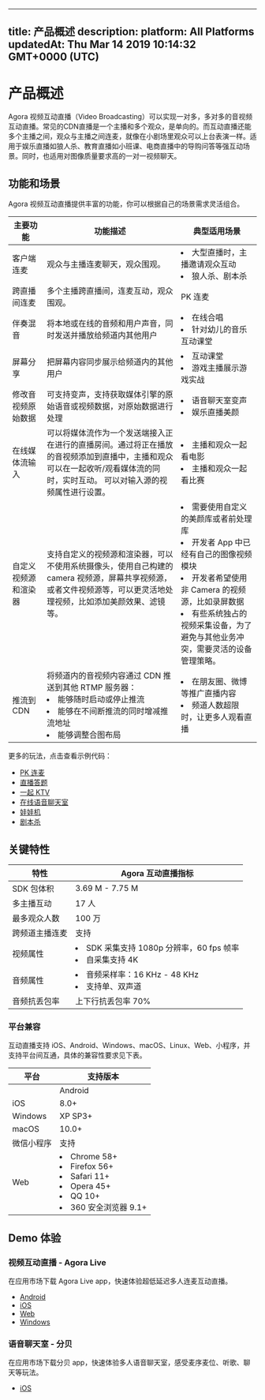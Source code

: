 
---
title: 产品概述
description: 
platform: All Platforms
updatedAt: Thu Mar 14 2019 10:14:32 GMT+0000 (UTC)
---
# 产品概述
Agora 视频互动直播（Video Broadcasting）可以实现一对多，多对多的音视频互动直播。常见的CDN直播是一个主播和多个观众，是单向的。而互动直播还能多个主播之间，观众与主播之间连麦，就像在小剧场里观众可以上台表演一样。适用于娱乐直播如狼人杀、教育直播如小班课、电商直播中的导购问答等强互动场景。同时，也适用对图像质量要求高的一对一视频聊天。



## 功能和场景

Agora 视频互动直播提供丰富的功能，你可以根据自己的场景需求灵活组合。

| 主要功能             | 功能描述                                                     | 典型适用场景                                                 |
| -------------------- | ------------------------------------------------------------ | ------------------------------------------------------------ |
| 客户端连麦           | 观众与主播连麦聊天，观众围观。                               | <li>大型直播时，主播邀请观众互动 <li>狼人杀、剧本杀          |
| 跨直播间连麦         | 多个主播跨直播间，连麦互动，观众围观。                       | PK 连麦                                                      |
| 伴奏混音             | 将本地或在线的音频和用户声音，同时发送并播放给频道内其他用户 | <li>在线合唱 <li>针对幼儿的音乐互动课堂                      |
| 屏幕分享             | 把屏幕内容同步展示给频道内的其他用户                         | <li>互动课堂<li>游戏主播展示游戏实战                         |
| 修改音视频原始数据   | 可支持变声，支持获取媒体引擎的原始语音或视频数据，对原始数据进行处理 | <li>语音聊天室变声<li>娱乐直播美颜                           |
| 在线媒体流输入       | 可以将媒体流作为一个发送端接入正在进行的直播房间。通过将正在播放的音视频添加到直播中，主播和观众可以在一起收听/观看媒体流的同时，实时互动。 可以对输入源的视频属性进行设置。 | <li>主播和观众一起看电影 <li>主播和观众一起看比赛            |
| 自定义视频源和渲染器 | 支持自定义的视频源和渲染器，可以不使用系统摄像头，使用自己构建的 camera 视频源，屏幕共享视频源，或者文件视频源等，可以更灵活地处理视频，比如添加美颜效果、滤镜等。 | <li>需要使用自定义的美颜库或者前处理库<li>开发者 App 中已经有自己的图像视频模块<li>开发者希望使用非 Camera 的视频源，比如录屏数据<li>有些系统独占的视频采集设备，为了避免与其他业务冲突，需要灵活的设备管理策略。 |
| 推流到 CDN           | 将频道内的音视频内容通过 CDN 推送到其他 RTMP 服务器： <li>能够随时启动或停止推流 <li>能够在不间断推流的同时增减推流地址 <li>能够调整合图布局 | <li>在朋友圈、微博等推广直播内容<li>频道人数超限时，让更多人观看直播 |

更多的玩法，点击查看示例代码：

- [PK 连麦](https://github.com/AgoraIO/ARD-Agora-Online-PK/blob/master/README.zh.md)
- [直播答题](https://github.com/AgoraIO/HQ)
- [一起 KTV](https://github.com/AgoraIO/Agora-Online-KTV/blob/master/README.zh.md)
- [在线语音聊天室](https://github.com/AgoraIO-Usecase/Chatroom)
- [娃娃机](https://github.com/AgoraIO/Wawaji)
- [剧本杀](https://github.com/AgoraIO-Usecase/Murder-Mystery-Game)

## 关键特性

| 特性                      | Agora 互动直播指标                                           |
| ------------------------- | ------------------------------------------------------------ |
| SDK 包体积                | 3.69 M - 7.75 M                                              |
| 多主播互动                | 17 人                                                        |
| 最多观众人数              | 100 万                                                       |
| 跨频道主播连麦            | 支持                                                         |
| 视频属性                  | <li>SDK 采集支持 1080p 分辨率，60 fps 帧率 <li>自采集支持 4K |
| 音频属性                  | <li>音频采样率：16 KHz - 48 KHz <li>支持单、双声道           |
| 音频抗丢包率              | 上下行抗丢包率 70%                                           |

### 平台兼容

互动直播支持 iOS、Android、Windows、macOS、Linux、Web、小程序，并支持平台间互通，具体的兼容性要求见下表。

| 平台       | 支持版本                                                     |
| ---------- | ------------------------------------------------------------ |
	| Android    | <p>4.1+</p><p>Android SDK 支持如下架构：</p><ul><li>ARMv7<li>ARM64<li>X86                                                         |
| iOS        | 8.0+                                                         |
| Windows    | XP SP3+                                                      |
| macOS      | 10.0+                                                        |
| 微信小程序 | 支持                                                         |
| Web        | <li>Chrome 58+ <li>Firefox 56+ <li>Safari 11+ <li>Opera 45+ <li>QQ 10+ <li>360 安全浏览器 9.1+ |

## Demo 体验

### 视频互动直播 - Agora Live

在应用市场下载 Agora Live app，快速体验超低延迟多人连麦互动直播。

- [Android](http://android.myapp.com/myapp/detail.htm?apkName=io.agora.vlive)
- [iOS](https://itunes.apple.com/cn/app/id1116886856?mt=8)
- [Web](https://webdemo.agora.io/videocall/?_ga=2.212778772.1474390666.1541382528-1513744824.1530171825)
- [Windows](http://download.agora.io/avc/AgoraLiveBroadcast_for_windows_2.2.0.zip?_ga=2.231750175.1098053192.1540804434-1796221125.1530266296)

### 语音聊天室 - 分贝

在应用市场下载分贝 app，快速体验多人语音聊天室，感受麦序麦位、听歌、聊天等玩法。

- [iOS](https://itunes.apple.com/cn/app/id1417827292?mt=8)
